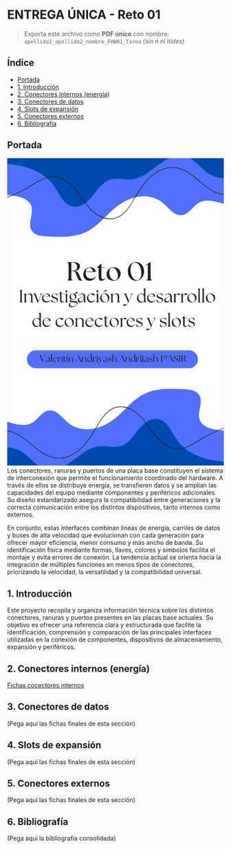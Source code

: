 # ENTREGA ÚNICA - Reto 01

> Exporta este archivo como **PDF único** con nombre:  
> `apellido1_apellido2_nombre_FHW01_Tarea`  *(sin ñ ni tildes)*

## Índice

- [Portada](#portada)
- [1. Introducción](#1-introduccion)
- [2. Conectores internos (energía)](#2-conectores-internos-energia)
- [3. Conectores de datos](#3-conectores-de-datos)
- [4. Slots de expansión](#4-slots-de-expansion)
- [5. Conectores externos](#5-conectores-externos)
- [6. Bibliografía](#6-bibliografia)

<a id="portada"></a>
## Portada
![Portada](../assets/img/00-portada/portadaa.jpg "Portada")
Los conectores, ranuras y puertos de una placa base constituyen el sistema de interconexión que permite el funcionamiento coordinado del hardware. A través de ellos se distribuye energía, se transfieren datos y se amplían las capacidades del equipo mediante componentes y periféricos adicionales. Su diseño estandarizado asegura la compatibilidad entre generaciones y la correcta comunicación entre los distintos dispositivos, tanto internos como externos.

En conjunto, estas interfaces combinan líneas de energía, carriles de datos y buses de alta velocidad que evolucionan con cada generación para ofrecer mayor eficiencia, menor consumo y más ancho de banda. Su identificación física mediante formas, llaves, colores y símbolos facilita el montaje y evita errores de conexión. La tendencia actual se orienta hacia la integración de múltiples funciones en menos tipos de conectores, priorizando la velocidad, la versatilidad y la compatibilidad universal.

<a id="1-introduccion"></a>
## 1. Introducción
Este proyecto recopila y organiza información técnica sobre los distintos conectores, ranuras y puertos presentes en las placas base actuales. Su objetivo es ofrecer una referencia clara y estructurada que facilite la identificación, comprensión y comparación de las principales interfaces utilizadas en la conexión de componentes, dispositivos de almacenamiento, expansión y periféricos.

<a id="2-conectores-internos-energia"></a>
## 2. Conectores internos (energía)
[Fichas cocectores internos](/docs/10-conoctores_internos/fichas)
<a id="3-conectores-de-datos"></a>
## 3. Conectores de datos
(Pega aquí las fichas finales de esta sección)

<a id="4-slots-de-expansion"></a>
## 4. Slots de expansión
(Pega aquí las fichas finales de esta sección)

<a id="5-conectores-externos"></a>
## 5. Conectores externos
(Pega aquí las fichas finales de esta sección)

<a id="6-bibliografia"></a>
## 6. Bibliografía
(Pega aquí la bibliografía consolidada)

